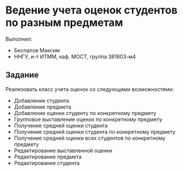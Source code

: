 # Ведение учета оценок студентов по разным предметам

Выполнил:

 - Беспалов Максим
 - ННГУ, и-т ИТММ, каф. МОСТ, группа 381603-м4

## Задание

Реализовать класс учета оценок со следующими возможностями:

 - Добавление студента
 - Добавление предмета
 - Добавление оценки студенту по конкретному предмету
 - Групповое выставление оценок по конкретному предмету
 - Получение средней оценки студента
 - Получение средней оценки студента по конкретному предмету
 - Получение средней оценки всех студентов по конкретному предмету
 - Редактирование выставленной оценки
 - Редактирование предмета
 - Редактирование студента
